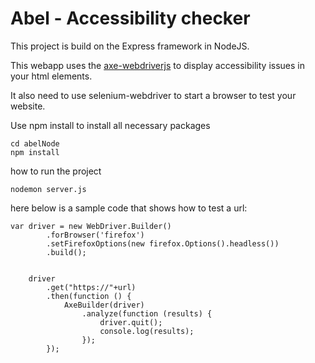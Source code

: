 Abel - Accessibility checker
========

This project is build on the Express framework in NodeJS.

This webapp uses the [axe-webdriverjs](https://github.com/dequelabs/axe-webdriverjs) to display accessibility issues in your html elements.

It also need to use selenium-webdriver to start a browser to test your website.

Use npm install to install all necessary packages

```
cd abelNode
npm install
```
how to run the project

``` nodemon server.js ``` 

here below is a sample code that shows how to test a url:

```
var driver = new WebDriver.Builder()
		.forBrowser('firefox')
		.setFirefoxOptions(new firefox.Options().headless())
		.build();


	driver
		.get("https://"+url)
		.then(function () {
			AxeBuilder(driver)
				.analyze(function (results) {
					driver.quit();
					console.log(results);
				});
		});
```



